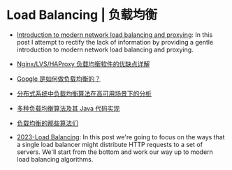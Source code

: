 # Load Balancing | 负载均衡

- [Introduction to modern network load balancing and proxying](http://t.cn/RQAfr5x): In this post I attempt to rectify the lack of information by providing a gentle introduction to modern network load balancing and proxying.

- [Nginx/LVS/HAProxy 负载均衡软件的优缺点详解](http://os.51cto.com/art/201407/446441.htm)

- [Google 是如何做负载均衡的？](https://zhuanlan.zhihu.com/p/23826170)

- [分布式系统中负载均衡算法在高可用场景下的分析](http://tech.youzan.com/load-balancing-algorithm/)

- [多种负载均衡算法及其 Java 代码实现](http://www.duzhi.me/article/864.html)

- [负载均衡的那些算法们 ](http://mp.weixin.qq.com/s?__biz=MzA3MDExNzcyNA==&mid=2650392075&idx=1&sn=fca2ebeca258e15f78a43c44bbb6153d&scene=0#wechat_redirect)

- [2023-Load Balancing](https://samwho.dev/load-balancing/): In this post we're going to focus on the ways that a single load balancer might distribute HTTP requests to a set of servers. We'll start from the bottom and work our way up to modern load balancing algorithms.
